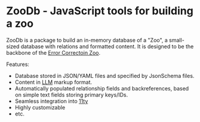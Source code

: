 # ZooDb - JavaScript tools for building a zoo

ZooDb is a package to build an in-memory database of a "Zoo", a small-sized
database with relations and formatted content. It is designed to be the backbone
of the [Error Correctoin Zoo](https://errorcorrectionzoo.org/).

Features:

- Database stored in JSON/YAML files and specified by JsonSchema files.
- Content in [LLM](https://github.com/phfaist/llm) markup format.
- Automatically populated relationship fields and backreferences, based
  on simple text fields storing primary keys/IDs.
- Seamless integration into [11ty](https://11ty.dev/)
- Highly customizable
- etc.

